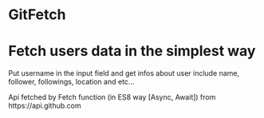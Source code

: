 # GitFetch
<h1>Fetch users data in the simplest way</h1>
<p>Put username in the input field and get infos about user include name, follower, followings, location and etc...</p>
<p>Api fetched by Fetch function (in ES8 way [Async, Await]) from <a>https://api.github.com</a></p>